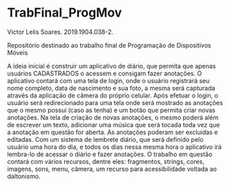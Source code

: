 # TrabFinal_ProgMov

Victor Lelis Soares.
2019.1904.038-2.

Repositório destinado ao trabalho final de Programação de Dispositivos Móveis

A ideia inicial é construir um aplicativo de diário, que permita que apenas usuários CADASTRADOS o acessem e consigam fazer anotações.
O aplicativo contará com uma tela de login, onde o usuário registrará seu nome completo, data de nascimento e sua foto, a mesma será capturada através da aplicação de câmera do próprio celular.
Após efetuar o login, o usuário será redirecionado para uma tela onde será mostrado as anotações que o mesmo possui (caso as tenha) e um botão que permita criar novas anotações.
Na tela de criação de novas anotações, o mesmo poderá além de escrever um texto, adicionar uma música que será tocada toda vez que a anotação em questão for aberta.
As anotações poderam ser excluidas e editadas.
Com um sistema de lembrete diário, que será definido pelo usuário uma hora do dia, e todos os dias nessa mesma hora o aplicativo irá lembra-lo de acessar o diário e fazer anotações.
O trabalho em questão contará com vários recursos, dentre eles: fragmentos, strings, cores, imagens, sons, menu, câmera, um recurso para acessibilidade voltada ao daltonismo.
